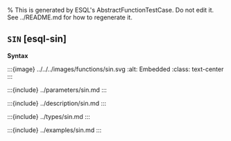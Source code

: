 % This is generated by ESQL's AbstractFunctionTestCase. Do not edit it. See ../README.md for how to regenerate it.

## `SIN` [esql-sin]

**Syntax**

:::{image} ../../../images/functions/sin.svg
:alt: Embedded
:class: text-center
:::


:::{include} ../parameters/sin.md
:::

:::{include} ../description/sin.md
:::

:::{include} ../types/sin.md
:::

:::{include} ../examples/sin.md
:::
